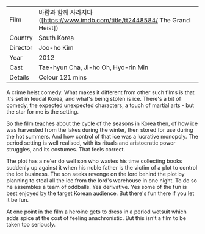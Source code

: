 | | |
|-|-|
Film|&#48148;&#46988;&#44284; &#54632;&#44760; &#49324;&#46972;&#51648;&#45796; ([https://www.imdb.com/title/tt2448584/ The Grand Heist])
Country|South Korea
Director|Joo-ho Kim
Year|2012
Cast|Tae-hyun Cha, Ji-ho Oh, Hyo-rin Min
Details|Colour 121 mins

A crime heist comedy.  What makes it different from other such films is that it's
set in feudal Korea, and what's being stolen is ice.  There's a bit of comedy, the
expected unexpected characters, a touch of martial arts - but the star for me is
the setting.

So the film teaches about the cycle of the seasons in Korea then, of how ice
was harvested from the lakes during the winter, then stored for use during
the hot summers.  And how control of that ice was a lucrative monopoly.
The period setting is well realised, with its rituals and aristocratic
power struggles, and its costumes.  That feels correct.

The plot has a ne'er do well son who wastes his time collecting books
suddenly up against it when his noble father is the victim of a plot
to control the ice business.  The son seeks revenge on the lord behind
the plot by planning to steal all the ice from the lord's warehouse in
one night.  To do so he assembles a team of oddballs.  Yes derivative.
Yes some of the fun is best enjoyed by the target Korean audience.
But there's fun there if you let it be fun.

At one point in the film a heroine gets to dress in a period wetsuit which
adds spice at the cost of feeling anachronistic.  But this isn't a film to
be taken too seriously.
